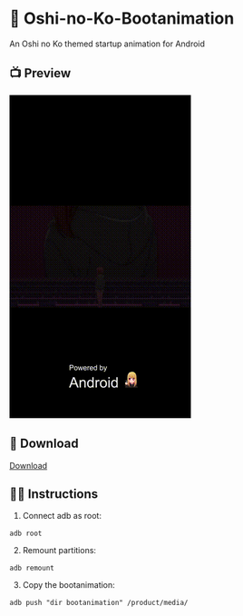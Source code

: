 # 💫 Oshi-no-Ko-Bootanimation
An Oshi no Ko themed startup animation for Android

## 📺 Preview


![Alt Text](./previewrubby.gif)

## 🔗 Download

[Download](https://github.com/Anto426/Oshi-no-Ko-Bootanimation/releases/latest/download/bootanimation.zip)

## ✍🏻 Instructions

1. Connect adb as root:

```shell
adb root
```

2. Remount partitions:

```shell
adb remount
```

3. Copy the bootanimation:

```shell
adb push "dir bootanimation" /product/media/
```
